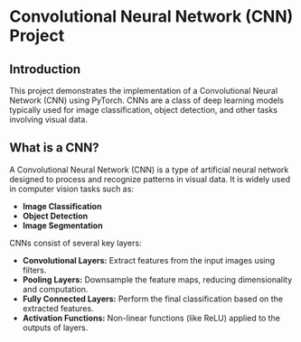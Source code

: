 # Convolutional Neural Network (CNN) Project

## Introduction
This project demonstrates the implementation of a Convolutional Neural Network (CNN) using PyTorch. CNNs are a class of deep learning models typically used for image classification, object detection, and other tasks involving visual data.

## What is a CNN?
A Convolutional Neural Network (CNN) is a type of artificial neural network designed to process and recognize patterns in visual data. It is widely used in computer vision tasks such as:

- **Image Classification**
- **Object Detection**
- **Image Segmentation**

CNNs consist of several key layers:

- **Convolutional Layers:** Extract features from the input images using filters.
- **Pooling Layers:** Downsample the feature maps, reducing dimensionality and computation.
- **Fully Connected Layers:** Perform the final classification based on the extracted features.
- **Activation Functions:** Non-linear functions (like ReLU) applied to the outputs of layers.
